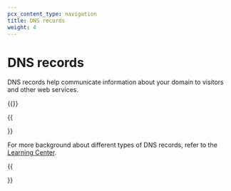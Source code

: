 ```yaml
---
pcx_content_type: navigation
title: DNS records
weight: 4
---
```


# DNS records

DNS records help communicate information about your domain to visitors and other web services.

{{<directory-listing>}}

{{<Aside type="note" header="Note:">}}

For more background about different types of DNS records, refer to the [Learning Center](https://www.cloudflare.com/learning/dns/dns-records/).

{{</Aside>}}
